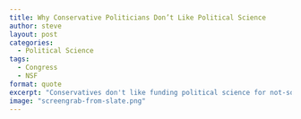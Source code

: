 ```yaml
---
title: Why Conservative Politicians Don’t Like Political Science
author: steve
layout: post
categories:
  - Political Science
tags:
  - Congress
  - NSF
format: quote
excerpt: "Conservatives don't like funding political science for not-so-subtle reasons."
image: "screengrab-from-slate.png"
---
```

